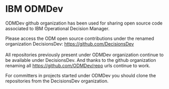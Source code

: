 # IBM ODMDev
ODMDev github organization has been used for sharing open source code associated to IBM Operational Decision Manager.

Please access the ODM open source contributions under the renamed organization DecisionsDev: https://github.com/DecisionsDev
<br><br>All repositories previously present under ODMDev organization continue to be available under DecisionsDev.
And thanks to the github organization renaming all https://github.com/ODMDev/repo urls continue to work.

For committers in projects started under ODMDev you should clone the repositories from the DecisionsDev organization.


